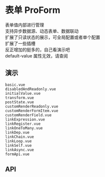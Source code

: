 # 表单 ProForm
<!--single-column-->
<n-flex vertical>
    <n-alert type="success" title="提示" show-icon :bordered="false">
    表单值内部进行管理<br />
    支持异步数据源、动态表单、数据联动<br />
    扩展了只读状态的展示，可全局配置或者单个配置<br />
    扩展了一些插槽<br />
    反正增加的挺多的，自己看演示吧<br />
  </n-alert>

  <n-alert type="warning" title="警告" show-icon :bordered="false">
     default-value 属性无效，请查阅<br />
  </n-alert>
</n-flex>

## 演示

```demo
basic.vue
disabledAndReadonly.vue
initialValue.vue
transform.vue
postState.vue
customRenderReadonly.vue
customRenderFormItem.vue
customRenderField.vue
linkExpression.vue
linkRegister.vue
linkOneToMany.vue
linkDep.vue
linkChain.vue
linkLoop.vue
linkSelf.vue
linkAsync.vue
formApi.vue
```

## API
